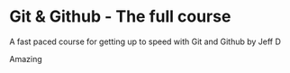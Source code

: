# Git & Github - The full course

A fast paced course for getting up to speed with Git and Github by Jeff D

Amazing

